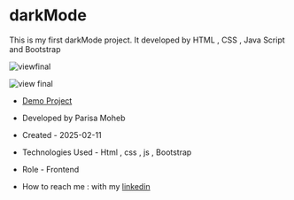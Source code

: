 # darkMode
This is my first darkMode project. It developed by HTML , CSS , Java Script and Bootstrap

![viewfinal](![Image](https://github.com/user-attachments/assets/f6cc2d80-6494-44e7-bc67-9fd7716f49cf))

![view final]()

- [Demo Project](https://parisamohebweb.github.io/darkMode/)

- Developed by Parisa Moheb

- Created - 2025-02-11

- Technologies Used - Html , css , js , Bootstrap

- Role - Frontend

- How to reach me : with my [linkedin](https://www.linkedin.com/in/Parisa-moheb)

